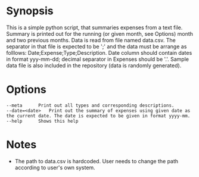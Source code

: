 <!-- REAMDE: This project was written to be simple script that can be ran on the commandline either in computer or mobile device. Reports the last 3 month expenses starting from current/running month. -->

# Synopsis

This is a simple python script, that summaries expenses from a text file. Summary is printed out for the running (or given month, see Options) month and two previous months. Data is read from file named data.csv. The separator in that file is expected to be ';' and the data must be arrange as folllows: Date;Expense;Type;Description. Date column should contain dates in format yyy-mm-dd; decimal separator in Expenses should be '.'. Sample data file is also included in the repository (data is randomly generated).

# Options

	--meta		Print out all types and corresponding descriptions.
	--date=<date>	Print out the summary of expenses using given date as the current date. The date is expected to be given in format yyyy-mm.
	--help 		Shows this help

# Notes

* The path to data.csv is hardcoded. User needs to change the path according to user's own system.

